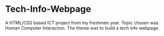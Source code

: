 # Tech-Info-Webpage
A HTML/CSS based ICT project from my freshmen year. Topic chosen was Human Computer Interaction. The theme was to build a tech info webpage.
